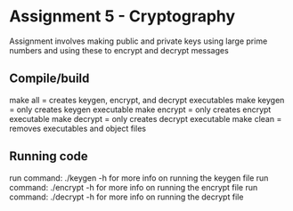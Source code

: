 # Assignment 5 - Cryptography

Assignment involves making public and private keys using large prime numbers and using these to encrypt and decrypt messages

## Compile/build

make all = creates keygen, encrypt, and decrypt executables
make keygen = only creates keygen executable
make encrypt = only creates encrypt executable
make decrypt = only creates decrypt executable
make clean = removes executables and object files

## Running code

run command: ./keygen -h for more info on running the keygen file
run command: ./encrypt -h for more info on running the encrypt file
run command: ./decrypt -h for more info on running the decrypt file


